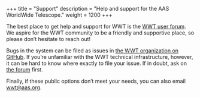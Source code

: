 +++
title = "Support"
description = "Help and support for the AAS WorldWide Telescope."
weight = 1200
+++

The best place to get help and support for WWT is the
[WWT user forum][forum]. We aspire for the WWT community to
be a friendly and supportive place, so please don’t hesitate to reach out!

[forum]: https://wwt-forum.org/

Bugs in the system can be filed as issues in
[the WWT organization on GitHub](https://github.com/WorldWideTelescope/). If
you’re unfamiliar with the WWT technical infrastructure, however, it can be
hard to know where exactly to file your issue. If in doubt, ask on
[the forum][forum] first.

Finally, if these public options don’t meet your needs, you can also email
<wwt@aas.org>.
